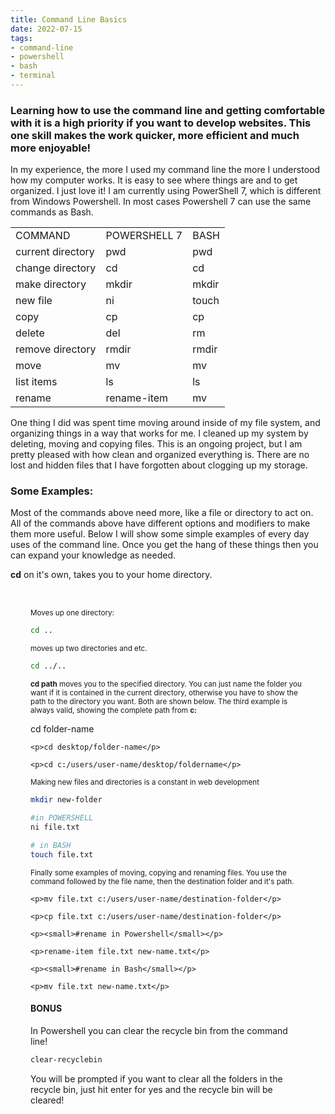```yaml
---
title: Command Line Basics
date: 2022-07-15
tags: 
- command-line
- powershell
- bash
- terminal
---
```


### Learning how to use the command line and getting comfortable with it is a high priority if you want to develop websites. This one skill makes the work quicker, more efficient and much more enjoyable!

In my experience, the more I used my command line the more I understood how my computer works. It is easy to see where things are and to get organized. I just love it! I am currently using PowerShell 7, which is different from Windows Powershell. In most cases Powershell 7 can use the same commands as Bash.

| | | |
|---|---|---|
| COMMAND | POWERSHELL 7 | BASH |
| current directory | pwd | pwd |
| change directory | cd | cd|
| make directory | mkdir | mkdir |
| new file | ni | touch |
| copy | cp | cp |
| delete | del | rm |
| remove directory | rmdir | rmdir |
| move | mv | mv |
| list items | ls | ls |
| rename | rename-item | mv |

One thing I did was spent time moving around inside of my file system, and organizing things in a way that works for me. I cleaned up my system by deleting, moving and copying files. This is an ongoing project, but I am pretty pleased with how clean and organized everything is. There are no lost and hidden files that I have forgotten about clogging up my storage.

### Some Examples:

Most of the commands above need more, like a file or directory to act on. All of the commands above have different options and modifiers to make them more useful. Below I will show some simple examples of every day uses of the command line. Once you get the hang of these things then you can expand your knowledge as needed.

**cd** on it's own, takes you to your home directory.

<div class="example-container">
<small>Moves up one directory:</small>

```bash
cd ..
```

<small>moves up two directories and etc.</small>

```bash
cd ../..
```

<small><strong>cd path</strong> moves you to the specified directory. You can just name the folder you want if it is contained in the current directory, otherwise you have to show the path to the directory you want. Both are shown below. The third example is always valid, showing the complete path from <strong>c:</strong></small>

<div class="code-box">
    <p>cd folder-name</p>

    <p>cd desktop/folder-name</p>

    <p>cd c:/users/user-name/desktop/foldername</p>
</div>

<small>Making new files and directories is a constant in web development</small>

```bash
mkdir new-folder

#in POWERSHELL
ni file.txt 

# in BASH
touch file.txt
```
<small>Finally some examples of moving, copying and renaming files. You use the command followed by the file name, then the destination folder and it's path.</small>

<div class="code-box">

    <p>mv file.txt c:/users/user-name/destination-folder</p>

    <p>cp file.txt c:/users/user-name/destination-folder</p>

    <p><small>#rename in Powershell</small></p>

    <p>rename-item file.txt new-name.txt</p>

    <p><small>#rename in Bash</small></p>

    <p>mv file.txt new-name.txt</p>
</div>

#### BONUS 

In Powershell you can clear the recycle bin from the command line!

```bash
clear-recyclebin
```
You will be prompted if you want to clear all the folders in the recycle bin, just hit enter for yes and the recycle bin will be cleared!
</div>

<style>
    .example-container {
        padding: 2rem;
    }

    .code-box p {
        margin: .75rem 0;
    }

    small {
        font-family: var(--font-text);
    }

    @media only screen and (max-width: 720px) {
        .example-container {
            padding: 0;
        }
        .code-box p {
            margin: .75rem 0;
        }
    }
</style>